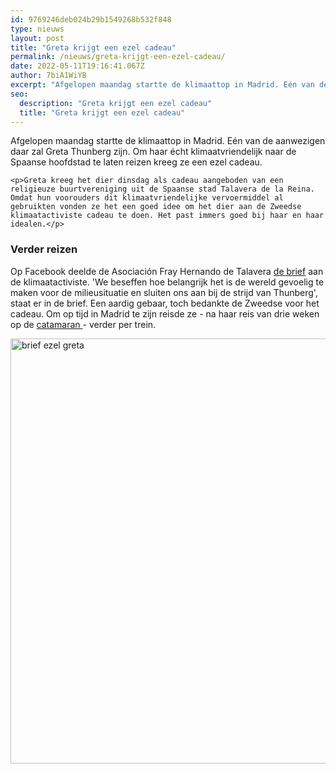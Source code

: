 ```yaml
---
id: 9769246deb024b29b1549268b532f848
type: nieuws
layout: post
title: "Greta krijgt een ezel cadeau"
permalink: /nieuws/greta-krijgt-een-ezel-cadeau/
date: 2022-05-11T19:16:41.067Z
author: 7biA1WiYB
excerpt: "Afgelopen maandag startte de klimaattop in Madrid. Eén van de aanwezigen daar zal Greta Thunberg zijn. Om haar écht klimaatvriendelijk naar de Spaanse hoofdstad te laten reizen kreeg ze een ezel cadeau.  "
seo:
  description: "Greta krijgt een ezel cadeau"
  title: "Greta krijgt een ezel cadeau"
---
```

Afgelopen maandag startte de klimaattop in Madrid. Eén van de aanwezigen daar zal Greta Thunberg zijn. Om haar écht klimaatvriendelijk naar de Spaanse hoofdstad te laten reizen kreeg ze een ezel cadeau.  

    <p>Greta kreeg het dier dinsdag als cadeau aangeboden van een religieuze buurtvereniging uit de Spaanse stad Talavera de la Reina. Omdat hun voorouders dit klimaatvriendelijke vervoermiddel al gebruikten vonden ze het een goed idee om het dier aan de Zweedse klimaatactiviste cadeau te doen. Het past immers goed bij haar en haar idealen.</p>
<h3>Verder reizen</h3>
<p>Op Facebook deelde de Asociación Fray Hernando de Talavera <a href="https://www.facebook.com/aavvfrayhernando/photos/a.1768203173460612/2568718240075764/?type=3&amp;theater" target="_blank">de brief</a> aan de klimaatactiviste. 'We beseffen hoe belangrijk het is de wereld gevoelig te maken voor de milieusituatie en sluiten ons aan bij de strijd van Thunberg', staat er in de brief. Een aardig gebaar, toch bedankte de Zweedse voor het cadeau. Om op tijd in Madrid te zijn reisde ze - na haar reis van drie weken op de <a href="https://original.sevendays.nl/nieuws/greta-op-catamaran-naar-klimaattop" target="_blank">catamaran </a>- verder per trein.</p>
<p><a href="https://www.facebook.com/aavvfrayhernando/photos/a.1768203173460612/2568718240075764/?type=3&amp;theater" target="_blank"><div class="media media-element-container media-default"><div id="file-539120" class="file file-image file-image-png">

        
  
  <div class="content">
    <img alt="brief ezel greta" title="Beeld: Facebook Asociación Fray Hernando de Talavera" height="680" width="566" class="media-element file-default" data-delta="1" src="https://original.sevendays.nl/sites/default/files/brief.png">  </div>

  
</div>
</div></a></p>  
